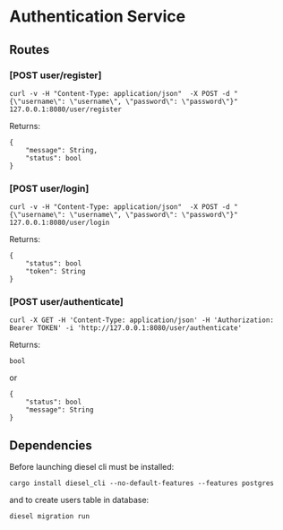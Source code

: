 # Authentication Service

## Routes
### [POST user/register]
```
curl -v -H "Content-Type: application/json"  -X POST -d "{\"username\": \"username\", \"password\": \"password\"}" 127.0.0.1:8080/user/register
```

Returns:
```
{
    "message": String,
    "status": bool
}
```
### [POST user/login]
```
curl -v -H "Content-Type: application/json"  -X POST -d "{\"username\": \"username\", \"password\": \"password\"}" 127.0.0.1:8080/user/login
```
Returns:
```
{
    "status": bool
    "token": String
}
```
### [POST user/authenticate]
```
curl -X GET -H 'Content-Type: application/json' -H 'Authorization: Bearer TOKEN' -i 'http://127.0.0.1:8080/user/authenticate'

```
Returns: 
```
bool
```
or 
```
{
    "status": bool
    "message": String
}
```

## Dependencies
Before launching diesel cli must be installed:
```
cargo install diesel_cli --no-default-features --features postgres
```
and to create users table in database:
```
diesel migration run
```
